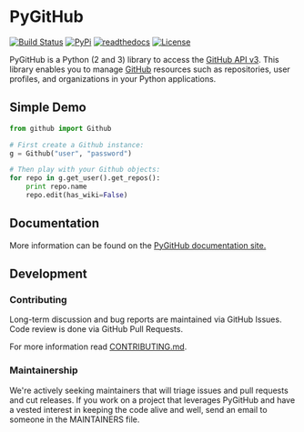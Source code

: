 # PyGitHub

[![Build Status](https://travis-ci.org/PyGithub/PyGithub.svg?branch=master)](https://travis-ci.org/PyGithub/PyGithub)
[![PyPi](https://img.shields.io/pypi/dm/pygithub.svg)](https://pypi.python.org/pypi?%3Aaction=search&term=pygithub&submit=search)
[![readthedocs](https://img.shields.io/badge/docs-latest-brightgreen.svg?style=flat)](http://pygithub.readthedocs.org/en/stable)
[![License](https://img.shields.io/badge/license-LGPL-blue.svg)](https://en.wikipedia.org/wiki/GNU_Lesser_General_Public_License)

PyGitHub is a Python (2 and 3) library to access the [GitHub API v3].
This library enables you to manage [GitHub] resources such as repositories, user profiles, and organizations in your Python applications.

[GitHub API v3]: https://developer.github.com/v3
[GitHub]: https://github.com

## Simple Demo

```python
from github import Github

# First create a Github instance:
g = Github("user", "password")

# Then play with your Github objects:
for repo in g.get_user().get_repos():
    print repo.name
    repo.edit(has_wiki=False)
```

## Documentation

More information can be found on the [PyGitHub documentation site.](http://pygithub.readthedocs.io/en/latest/introduction.html)

## Development

### Contributing

Long-term discussion and bug reports are maintained via GitHub Issues.
Code review is done via GitHub Pull Requests.

For more information read [CONTRIBUTING.md].

[CONTRIBUTING.md]: /CONTRIBUTING.md

### Maintainership

We're actively seeking maintainers that will triage issues and pull requests and cut releases.
If you work on a project that leverages PyGitHub and have a vested interest in keeping the code alive and well, send an email to someone in the MAINTAINERS file.
